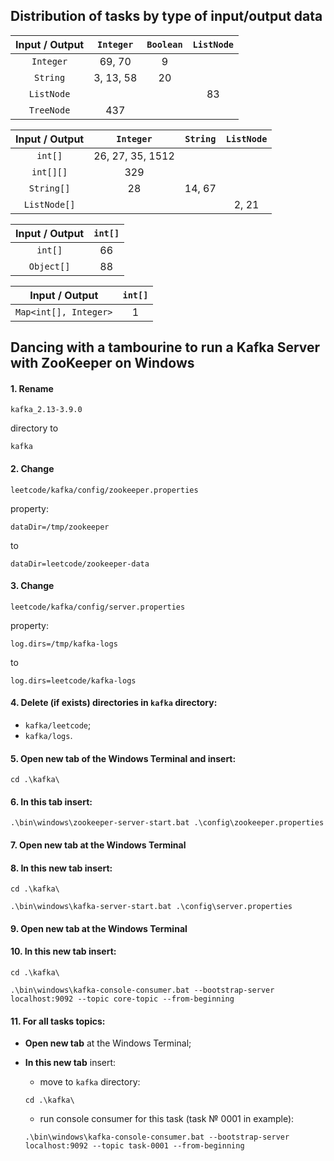 ## Distribution of tasks by type of input/output data

| Input / Output | `Integer` | `Boolean` | `ListNode` |
|:--------------:|:---------:|:---------:|:----------:|
|   `Integer`    |  69, 70   |     9     |            |
|    `String`    | 3, 13, 58 |    20     |            |
|   `ListNode`   |           |           |     83     |
|   `TreeNode`   |    437    |           |            |

| Input / Output |    `Integer`     | `String` | `ListNode` |
|:--------------:|:----------------:|:--------:|:----------:|
|    `int[]`     | 26, 27, 35, 1512 |          |            |
|   `int[][]`    |       329        |          |            |
|   `String[]`   |        28        |  14, 67  |            |
|  `ListNode[]`  |                  |          |   2, 21    |

| Input / Output | `int[]` |
|:--------------:|:-------:|
|    `int[]`     |   66    |
|   `Object[]`   |   88    |

|    Input / Output     | `int[]` |
|:---------------------:|:-------:|
| `Map<int[], Integer>` |    1    |

## Dancing with a tambourine to run a Kafka Server with ZooKeeper on Windows

#### 1. **Rename**

```text 
kafka_2.13-3.9.0
``` 

directory to

```text
kafka
```

#### 2. **Change**

```text
leetcode/kafka/config/zookeeper.properties
``` 

property:

```properties
dataDir=/tmp/zookeeper
```

to

```properties
dataDir=leetcode/zookeeper-data
```

#### 3. **Change**

```text
leetcode/kafka/config/server.properties 
```

property:

```properties
log.dirs=/tmp/kafka-logs
```

to

```properties
log.dirs=leetcode/kafka-logs
```

#### 4. **Delete (if exists)** directories in `kafka` directory:

- `kafka/leetcode`;
- `kafka/logs`.

#### 5. **Open new tab** of the Windows Terminal and insert:

```shell
cd .\kafka\
```

#### 6. **In this tab** insert:

```shell
.\bin\windows\zookeeper-server-start.bat .\config\zookeeper.properties
```

#### 7. **Open new tab** at the Windows Terminal

#### 8. **In this new tab** insert:

```shell
cd .\kafka\
```

```shell
.\bin\windows\kafka-server-start.bat .\config\server.properties
```

#### 9. **Open new tab** at the Windows Terminal

#### 10. **In this new tab** insert:

```shell
cd .\kafka\
```

```shell
.\bin\windows\kafka-console-consumer.bat --bootstrap-server localhost:9092 --topic core-topic --from-beginning
```

#### 11. **For all tasks topics**:

- **Open new tab** at the Windows Terminal;
- **In this new tab** insert:

    * move to `kafka` directory:
  ```shell
  cd .\kafka\
  ```
    * run console consumer for this task (task № 0001 in example):
  ```shell
  .\bin\windows\kafka-console-consumer.bat --bootstrap-server localhost:9092 --topic task-0001 --from-beginning
  ```